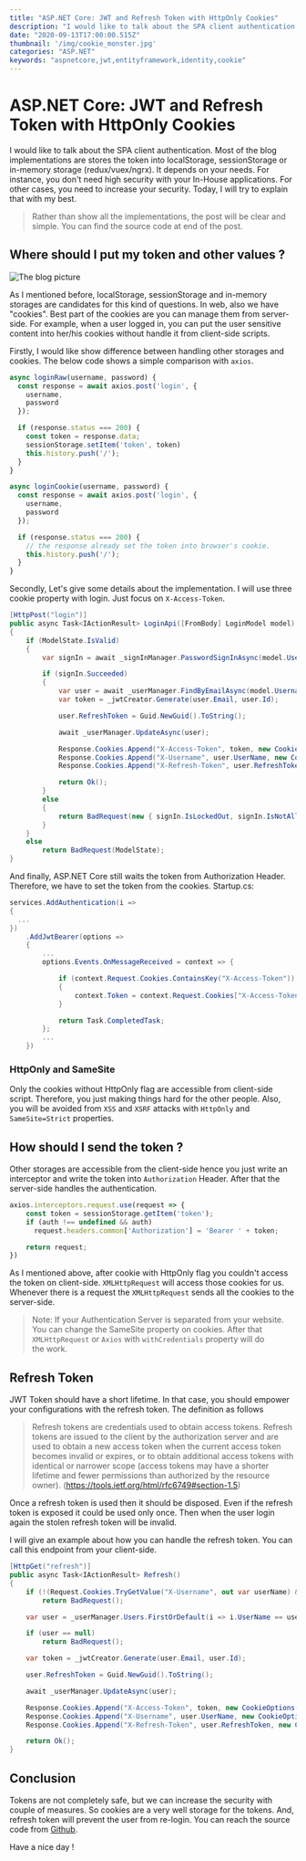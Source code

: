 ```yaml
---
title: "ASP.NET Core: JWT and Refresh Token with HttpOnly Cookies"
description: "I would like to talk about the SPA client authentication. Most of the blog implementations are stores the token into localStorage, sessionStorage or in-memory storage (redux/vuex/ngrx). It depends on your needs.  For instance, you don't need high security with your In-House applications. For other cases, you need to increase your security. Today, I will try to explain that with my best."
date: "2020-09-13T17:00:00.515Z"
thumbnail: '/img/cookie_monster.jpg'
categories: "ASP.NET"
keywords: "aspnetcore,jwt,entityframework,identity,cookie"
---
```


# ASP.NET Core: JWT and Refresh Token with HttpOnly Cookies

I would like to talk about the SPA client authentication. Most of the blog implementations are stores the token into localStorage, sessionStorage or in-memory storage (redux/vuex/ngrx). It depends on your needs.  For instance, you don't need high security with your In-House applications. For other cases, you need to increase your security. Today, I will try to explain that with my best.

> Rather than show all the implementations, the post will be clear and simple. You can find the source code at end of the post.

## Where should I put my token and other values ?

![The blog picture](/img/cookie_monster.jpg)

As I mentioned before, localStorage, sessionStorage and in-memory storages are candidates for this kind of questions. In web, also we have "cookies". Best part of the cookies are you can manage them from server-side. For example, when a user logged in, you can put the user sensitive content into her/his cookies without handle it from client-side scripts.

Firstly, I would like show difference between handling other storages and cookies. The below code shows a simple comparison with `axios`.

```javascript
async loginRaw(username, password) {
  const response = await axios.post('login', {
    username,
    password
  });

  if (response.status === 200) {
    const token = response.data;
    sessionStorage.setItem('token', token)
    this.history.push('/');
  }
}

async loginCookie(username, password) {
  const response = await axios.post('login', {
    username,
    password
  });

  if (response.status === 200) {
    // the response already set the token into browser's cookie.
    this.history.push('/');
  }
}
```

Secondly, Let's give some details about the implementation. I will use three cookie property with login. Just focus on `X-Access-Token`.

```csharp
[HttpPost("login")]
public async Task<IActionResult> LoginApi([FromBody] LoginModel model)
{
    if (ModelState.IsValid)
    {
        var signIn = await _signInManager.PasswordSignInAsync(model.Username, model.Password, false, false);

        if (signIn.Succeeded)
        {
            var user = await _userManager.FindByEmailAsync(model.Username);
            var token = _jwtCreator.Generate(user.Email, user.Id);

            user.RefreshToken = Guid.NewGuid().ToString();

            await _userManager.UpdateAsync(user);

            Response.Cookies.Append("X-Access-Token", token, new CookieOptions() { HttpOnly = true, SameSite = SameSiteMode.Strict });
            Response.Cookies.Append("X-Username", user.UserName, new CookieOptions() { HttpOnly = true, SameSite = SameSiteMode.Strict });
            Response.Cookies.Append("X-Refresh-Token", user.RefreshToken, new CookieOptions() { HttpOnly = true, SameSite = SameSiteMode.Strict });

            return Ok();
        }
        else
        {
            return BadRequest(new { signIn.IsLockedOut, signIn.IsNotAllowed, signIn.RequiresTwoFactor });
        }
    }
    else
        return BadRequest(ModelState);
}
```

And finally, ASP.NET Core still waits the token from Authorization Header. Therefore, we have to set the token from the cookies. Startup.cs:

```csharp
services.AddAuthentication(i =>
{
  ...
})
    .AddJwtBearer(options =>
    {
        ...
        options.Events.OnMessageReceived = context => {

            if (context.Request.Cookies.ContainsKey("X-Access-Token"))
            {
                context.Token = context.Request.Cookies["X-Access-Token"];
            }

            return Task.CompletedTask;
        };
        ...
    })

```

### HttpOnly and SameSite
Only the cookies without HttpOnly flag are accessible from client-side script. Therefore, you just making things hard for the other people. Also, you will be  avoided from `XSS` and `XSRF` attacks with `HttpOnly` and `SameSite=Strict` properties.

## How should I send the token ?
Other storages are accessible from the client-side hence you just write an interceptor and write the token into `Authorization` Header. After that the server-side handles the authentication.

```javascript
axios.interceptors.request.use(request => {
    const token = sessionStorage.getItem('token');
    if (auth !== undefined && auth)
      request.headers.common['Authorization'] = 'Bearer ' + token;

    return request;
})
```
As I mentioned above, after cookie with HttpOnly flag you couldn't access the token on client-side. `XMLHttpRequest` will access those cookies for us. Whenever there is a request the `XMLHttpRequest` sends all the cookies to the server-side.

> Note: If your Authentication Server is separated  from your website. You can change the SameSite property on cookies. After that `XMLHttpRequest` or `Axios` with `withCredentials` property will do the work.

## Refresh Token

JWT Token should have a short  lifetime. In that case, you should empower your configurations with the refresh token. The definition as follows

> Refresh tokens are credentials used to obtain access tokens. Refresh tokens are issued to the client by the authorization server and are used to obtain a new access token when the current access token becomes invalid or expires, or to obtain additional access tokens with identical or narrower scope (access tokens may have a shorter lifetime and fewer permissions than authorized by the resource owner). (https://tools.ietf.org/html/rfc6749#section-1.5)

Once a refresh token is used then it should be disposed. Even if the refresh token is exposed it could be used only once. Then when the user login again the stolen refresh token will be invalid.

I will give an example about how you can handle the refresh token. You can call this endpoint from your client-side.

```csharp
[HttpGet("refresh")]
public async Task<IActionResult> Refresh()
{
    if (!(Request.Cookies.TryGetValue("X-Username", out var userName) && Request.Cookies.TryGetValue("X-Refresh-Token", out var refreshToken)))
        return BadRequest();

    var user = _userManager.Users.FirstOrDefault(i => i.UserName == userName && i.RefreshToken == refreshToken);

    if (user == null)
        return BadRequest();

    var token = _jwtCreator.Generate(user.Email, user.Id);

    user.RefreshToken = Guid.NewGuid().ToString();

    await _userManager.UpdateAsync(user);

    Response.Cookies.Append("X-Access-Token", token, new CookieOptions() { HttpOnly = true, SameSite = SameSiteMode.Strict });
    Response.Cookies.Append("X-Username", user.UserName, new CookieOptions() { HttpOnly = true, SameSite = SameSiteMode.Strict });
    Response.Cookies.Append("X-Refresh-Token", user.RefreshToken, new CookieOptions() { HttpOnly = true, SameSite = SameSiteMode.Strict });

    return Ok();
}
```

## Conclusion
Tokens are not completely safe, but we can increase the security with couple of measures. So  cookies are a very well storage for the tokens. And, refresh token will prevent the user from re-login. You can reach the source code from [Github](https://github.com/lyzerk/medium/tree/master/AuthJWTRefresh).

Have a nice day !